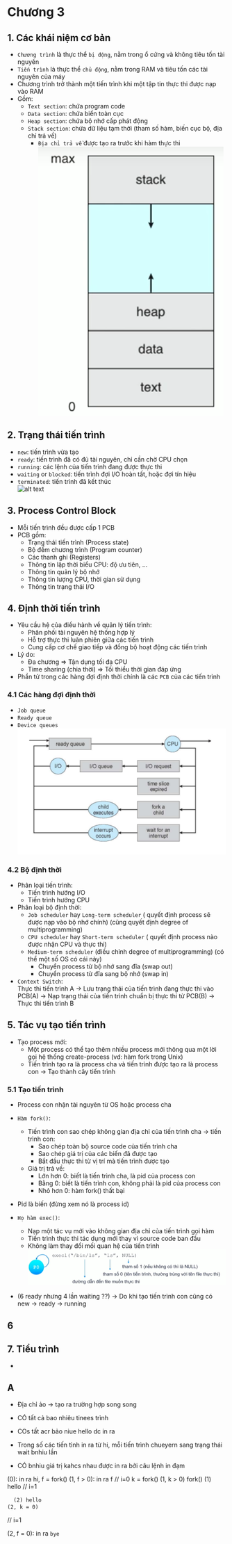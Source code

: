 # Chương 3
## 1. Các khái niệm cơ bản
- `Chương trình` là thực thể `bị động`, nằm trong ổ cứng và không tiêu tốn tài nguyên
- `Tiến trình` là thực thể `chủ động`, nằm trong RAM và tiêu tốn các tài nguyên của máy   
- Chương trình trở thành một tiến trình khi một tập tin thực thi được nạp vào RAM 
- Gồm:
  + `Text section`: chứa program code
  + `Data section`: chứa biến toàn cục  
  + `Heap section`: chứa bộ nhớ cấp phát động
  + `Stack section`: chứa dữ liệu tạm thời (tham số hàm, biến cục bộ, địa chỉ trả về)
    - `Địa chỉ trả về` được tạo ra trước khi hàm thực thi  
![ảnh minh họa](OS_image/OS_Chuong3_1.png)


## 2. Trạng thái tiến trình
- `new`: tiến trình vừa tạo
- `ready`: tiến trình đã có đủ tài nguyên, chỉ cần chờ CPU chọn
- `running`: các lệnh của tiến trình đang được thực thi
- `waiting` or `blocked`: tiến trình đợi I/O hoàn tất,  hoặc đợi tín hiệu
- `terminated`: tiến trình đã kết thúc          
![alt text](/OS_image/image.png)

## 3. Process Control Block
- Mỗi tiến trình đều được cấp 1 PCB
- PCB gồm: 
  + Trạng thái tiến trình (Process state)
  + Bộ đếm chương trình (Program counter)
  + Các thanh ghi (Registers)
  + Thông tin lập thời biểu CPU: độ ưu tiên, ...
  + Thông tin quản lý bộ nhớ
  + Thông tin lượng CPU, thời gian sử dụng
  + Thông tin trạng thái I/O

## 4. Định thời tiến trình
- Yêu cầu hệ của điều hành về quản lý tiến trình:
  + Phân phối tài nguyên hệ thống hợp lý
  + Hỗ trợ thực thi luân phiên giữa các tiến trình
  + Cung cấp cơ chế giao tiếp và đồng bộ hoạt động các tiến trình 
- Lý do:
  + Đa chương => Tận dụng tối đa CPU
  + Time sharing (chia thời) => Tối thiểu thời gian đáp ứng
- Phần tử trong các hàng đợi định thời chính là các `PCB` của các tiến trình

### 4.1 Các hàng đợi định thời
- `Job queue`
- `Ready queue`
- `Device queues`
![alt text](OS_image/image-1.png)

### 4.2 Bộ định thời
- Phân loại tiến trình:
  + Tiến trình hướng I/O
  + Tiến trình hướng CPU
- Phân loại bộ định thời:
  + `Job scheduler` hay `Long-term scheduler` ( quyết định process sẽ được nạp vào bộ nhớ chính) (cũng quyết định degree of multiprogramming)
  + `CPU scheduler` hay `Short-term scheduler` ( quyết định process nào được nhận CPU và thực thi)
  + `Medium-term scheduler` (điều chỉnh degree of multiprogramming) (có thể một số OS có cái này)
    - Chuyển process từ bộ nhớ sang đĩa (swap out)
    - Chuyển process từ đĩa sang bộ nhớ (swap in)
- `Context Switch`:  
Thực thi tiến trình A -> Lưu trạng thái của tiến trình đang thực thi vào PCB(A) -> Nạp trạng thái của tiến trình chuẩn bị thực thi từ PCB(B) -> Thực thi tiến trình B

## 5. Tác vụ tạo tiến trình
- Tạo process mới:
  + Một process có thể tạo thêm nhiều process mới thông qua một lời gọi hệ thống create-process (vd: hàm fork trong Unix)
  + Tiến trình tạo ra là process cha và tiến trình được tạo ra là process con -> Tạo thành cây tiến trình

### 5.1 Tạo tiến trình
- Process con nhận tài nguyên từ OS hoặc process cha
- `Hàm fork()`:
  + Tiến trình con sao chép không gian địa chỉ của tiến trình cha -> tiến trình con:
    - Sao chép toàn bộ source code của tiến trình cha
    - Sao chép giá trị của các biến đã được tạo
    - Bắt đầu thực thi từ vị trí mà tiến trình được tạo
  + Giá trị trả về:
    - Lớn hơn 0: biết là tiến trình cha, là pid của process con
    - Bằng 0: biết là tiến trình con, không phải là pid của process con
    - Nhỏ hơn 0: hàm fork() thất bại
- Pid là biến (đừng xem nó là process id)
- `Họ hàm exec()`:
  + Nạp một tác vụ mới vào không gian địa chỉ của tiến trình gọi hàm
  + Tiến trình thực thi tác dụng mới thay vì source code ban đầu
  + Không làm thay đổi mối quan hệ của tiến trình
  ![alt text](OS_image/image-2.png)

- (6 ready nhưng 4 lần waiting ??) -> Do khi tạo tiến trình con cũng có new -> ready -> running
## 6
## 7. Tiểu trình
-


## A
- Địa chỉ ảo -> tạo ra trường hợp song song

- CÓ tất cả bao nhiêu tinees trình 
- COs tất acr bảo niue hello dc in ra
- Trong số các tiến tình in ra từ hi, mỗi tiến trình chueyern sang trạng thái wait bnhiu lần
- CÓ bnhiu giá trị kahcs nhau được in ra bởi câu lệnh in đạm



(0): in ra hi, f = fork()
  (1, f > 0): in ra f
  // i=0
  k = fork()
    (1, k > 0)
    fork()
      (1) hello
      // i=1
      
      (2) hello
    (2, k = 0)
  // i=1
    
  (2, f = 0): in ra `bye`
  